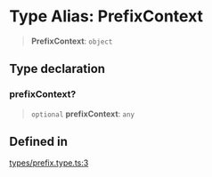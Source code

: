 # Type Alias: PrefixContext

> **PrefixContext**: `object`

## Type declaration

### prefixContext?

> `optional` **prefixContext**: `any`

## Defined in

[types/prefix.type.ts:3](https://github.com/LabO8/nestjs-s3/blob/1543c2d00f94450144b62a41101481b695225e3d/src/types/prefix.type.ts#L3)

